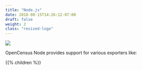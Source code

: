 ```yaml
---
title: "Node.js"
date: 2018-08-15T14:26:12-07:00
draft: false
weight: 2
class: "resized-logo"
---
```


![](/images/nodejs.png)

OpenCensus Node provides support for various exporters like:

{{% children %}}